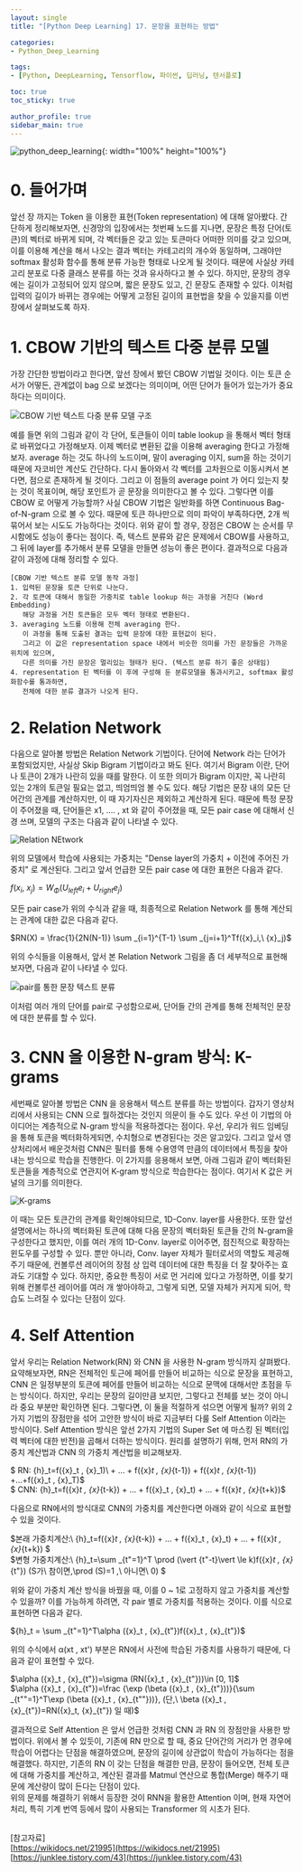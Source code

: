```yaml
---
layout: single
title: "[Python Deep Learning] 17. 문장을 표현하는 방법"

categories:
- Python_Deep_Learning

tags:
- [Python, DeepLearning, Tensorflow, 파이썬, 딥러닝, 텐서플로]

toc: true
toc_sticky: true

author_profile: true
sidebar_main: true
---
```


![python_deep_learning](/assets/images/blog_template/tensorflow.jpg){: width="100%" height="100%"}

# 0. 들어가며
앞선 장 까지는 Token 을 이용한 표현(Token representation) 에 대해 알아봤다. 간단하게 정리해보자면, 신경망의 입장에서는 첫번째 노드를 지나면, 문장은 특정 단어(토큰)의 벡터로 바뀌게 되며, 각 벡터들은 갖고 있는 토큰마다 어떠한 의미를 갖고 있으며, 이를 이용해 계산을 해서 나오는 결과 벡터는 카테고리의 개수와 동일하며, 그래야만 softmax 활성화 함수를 통해 분류 가능한 형태로 나오게 될 것이다. 때문에 사실상 카테고리 분포로 다중 클래스 분류를 하는 것과 유사하다고 볼 수 있다.
하지만, 문장의 경우에는 길이가 고정되어 있지 않으며, 짧은 문장도 있고, 긴 문장도 존재할 수 있다. 이처럼 입력의 길이가 바뀌는 경우에는 어떻게 고정된 길이의 표현법을 찾을 수 있을지를 이번 장에서 살펴보도록 하자.

# 1. CBOW 기반의 텍스트 다중 분류 모델
가장 간단한 방법이라고 한다면, 앞선 장에서 봤던 CBOW 기법일 것이다. 이는 토큰 순서가 어떻든, 관계없이 bag 으로 보겠다는 의미이며, 어떤 단어가 들어가 있는가가 중요하다는 의미이다.

![CBOW 기반 텍스트 다중 분류 모델 구조](/images/2022-04-06-python_deep_learning-chapter17-represent_sentences/1_cbow_text_multi_classification.jpg)

예를 들면 위의 그림과 같이 각 단어, 토큰들이 이미 table lookup 을 통해서 벡터 형태로 바뀌었다고 가정해보자. 이제 벡터로 변환된 값을 이용해 averaging 한다고 가정해보자. average 하는 것도 하나의 노드이며, 말이 averaging 이지, sum을 하는 것이기 때문에 자코비안 계산도 간단하다.  다시 돌아와서 각 벡터를 고차원으로 이동시켜서 본다면, 점으로 존재하게 될 것이다. 그리고 이 점들의 average point 가 어디 있는지 찾는 것이 목표이며, 해당 포인트가 곧 문장을 의미한다고 볼 수 있다.
그렇다면 이를 CBOW 로 어떻게 가능할까? 사실 CBOW 기법은 일반화를 하면 Continuous Bag-of-N-gram 으로 볼 수 있다. 때문에 토큰 하나만으로 의미 파악이 부족하다면, 2개 씩 묶어서 보는 시도도 가능하다는 것이다.
위와 같이 할 경우, 장점은 CBOW 는 순서를 무시함에도 성능이 좋다는 점이다. 즉, 텍스트 분류와 같은 문제에서 CBOW를 사용하고, 그 뒤에 layer를 추가해서 분류 모델을 만들면 성능이 좋은 편이다.
결과적으로 다음과 같이 과정에 대해 정리할 수 있다.

```
[CBOW 기반 텍스트 분류 모델 동작 과정]
1. 입력된 문장을 토큰 단위로 나눈다.
2. 각 토큰에 대해서 동일한 가중치로 table lookup 하는 과정을 거친다 (Word Embedding)
   해당 과정을 거친 토큰들은 모두 벡터 형태로 변환된다.
3. averaging 노드를 이용해 전체 averaging 한다.
   이 과정을 통해 도출된 결과는 입력 문장에 대한 표현값이 된다.
   그리고 이 값은 representation space 내에서 비슷한 의미를 가진 문장들은 가까운 위치에 있으며,
   다른 의미를 가진 문장은 멀리있는 형태가 된다. (텍스트 분류 하기 좋은 상태임)
4. representation 된 벡터를 이 후에 구성해 둔 분류모델을 통과시키고, softmax 활성화함수를 통과하면,
   전체에 대한 분류 결과가 나오게 된다.
```

# 2. Relation Network
다음으로 알아볼 방법은 Relation Network 기법이다. 단어에 Network 라는 단어가 포함되었지만, 사실상 Skip Bigram 기법이라고 봐도 된다. 여기서 Bigram 이란, 단어나 토큰이 2개가 나란히 있을 때를 말한다. 이 또한 의미가 Bigram 이지만, 꼭 나란히 있는 2개의 토큰일 필요는 없고, 띄엄띄엄 볼 수도 있다.
해당 기법은 문장 내의 모든 단어간의 관계를 계산하지만, 이 때 자기자신은 제외하고 계산하게 된다. 때문에 특정 문장이 주어졌을 때, 단어들은 x1, .... , xt 와 같이 주어졌을 때, 모든 pair case 에 대해서 신경 쓰며, 모델의 구조는 다음과 같이 나타낼 수 있다.

![Relation NEtwork](/images/2022-04-06-python_deep_learning-chapter17-represent_sentences/2_relation_network.jpg)

위의 모델에서 학습에 사용되는 가중치는 "Dense layer의 가중치 + 이전에 주어진 가중치" 로 계산된다. 그리고 앞서 언급한 모든 pair case 에 대한 표현은 다음과 같다.

$f({x}_i,\ {x}_j) = W_{\Phi }({U}_{left}{e}_i+{U}_{right}{e}_j)$ <br>

모든 pair case가 위의 수식과 같을 때, 최종적으로 Relation Network 를 통해 계산되는 관계에 대한 값은 다음과 같다.

$RN(X) = \frac{1}{2N(N-1)} \sum _{i=1}^{T-1} \sum _{j=i+1}^Tf({x}_i,\ {x}_j)$ <br>

위의 수식들을 이용해서, 앞서 본 Relation Network 그림을 좀 더 세부적으로 표현해보자면, 다음과 같이 나타낼 수 있다.

![pair를 통한 문장 텍스트 분류](/images/2022-04-06-python_deep_learning-chapter17-represent_sentences/3_multi-pair_classification.jpg)

이처럼 여러 개의 단어를 pair로 구성함으로써, 단어들 간의 관계를 통해 전체적인 문장에 대한 분류를 할 수 있다.

# 3. CNN 을 이용한 N-gram 방식: K-grams
세번째로 알아볼 방법은 CNN 을 응용해서 텍스트 분류를 하는 방법이다. 갑자기 영상처리에서 사용되는 CNN 으로 뭘하겠다는 것인지 의문이 들 수도 있다.
우선 이 기법의 아이디어는 계층적으로 N-gram 방식을 적용하겠다는 점이다. 우선, 우리가 워드 임베딩을 통해 토큰을 벡터화하게되면, 수치형으로 변경된다는 것은 알고있다. 그리고 앞서 영상처리에서 배운것처럼 CNN은 필터를 통해 수용영역 만큼의 데이터에서 특징을 찾아내는 방식으로 학습을 진행한다. 이 2가지를 응용해서 보면, 아래 그림과 같이 벡터화된 토큰들을 계층적으로 연관지어 K-gram 방식으로 학습한다는 점이다. 여기서 K 값은 커널의 크기를 의미한다.

![K-grams](/images/2022-04-06-python_deep_learning-chapter17-represent_sentences/4_k_grams.jpg)

이 때는 모든 토큰간의 관계를 확인해야되므로, 1D-Conv. layer를 사용한다.  또한 앞선 설명에서는 하나의 벡터화된 토큰에  대해 다음 문장의 벡터화된 토큰들 간의 N-gram을 구성한다고 했지만, 이를 여러 개의 1D-Conv. layer로 이어주면, 점진적으로 확장하는 윈도우를 구성할 수 있다. 뿐만 아니라, Conv. layer 자체가 필터로서의 역할도 제공해주기 때문에, 컨볼루션 레이어의 장점 상 입력 데이터에 대한 특징을 더 잘 찾아주는 효과도 기대할 수 있다.
하지만, 중요한 특징이 서로 먼 거리에 있다고 가정하면, 이를 찾기 위해 컨볼루션 레이어를 여러 개 쌓아야하고, 그렇게 되면, 모델 자체가 커지게 되어, 학습도 느려질 수 있다는 단점이 있다.

# 4. Self Attention
앞서 우리는 Relation Network(RN) 와 CNN 을 사용한 N-gram 방식까지 살펴봤다. 요약해보자면, RN은 전체적인 토근에 페어를 만들어 비교하는 식으로 문장을 표현하고, CNN 은 일정부분의 토큰에 페어를 만들어 비교하는 식으로 문맥에 대해서만 초점을 두는 방식이다. 하지만, 우리는 문장의 길이만큼 보지만, 그렇다고 전체를 보는 것이 아니라 중요 부분만 확인하면 된다. 그렇다면, 이 둘을 적절하게 섞으면 어떻게 될까?
위의 2가지 기법의 장점만을 섞어 고안한 방식이 바로 지금부터 다룰 Self Attention 이라는 방식이다. Self Attention 방식은 앞선 2가지 기법의 Super Set 에 마스킹 된 벡터(입력 벡터에 대한 반전)을 곱해서 더하는 방식이다. 원리를 설명하기 위해, 먼저 RN의 가중치 계산법과 CNN 의 가중치 계산법을 비교해보자.

$ RN: {h}_t=f({x}_t , {x}_1)\ + ... + f({x}_t , {x}_{t-1}) + f({x}_t , {x}_{t-1}) +...+f({x}_t , {x}_T)$ <br>
$ CNN: {h}_t=f({x}_t , {x}_{t-k}) + ... + f({x}_t , {x}_t) + ... + f({x}_t , {x}_{t+k})$ <br>

다음으로 RN에서의 방식대로 CNN의 가중치를 계산한다면 아래와 같이 식으로 표현할 수 있을 것이다. <br>

$본래 가중치계산:\ {h}_t=f({x}_t , {x}_{t-k}) + ... + f({x}_t , {x}_t) + ... + f({x}_t , {x}_{t+k}) $ <br>
$변형 가중치계산:\ {h}_t=\sum _{t"=1}^T \prod (\vert {t"-t}\vert \le k)f({x}_t , {x}_{t"}) (S가\ 참이면,\prod (S)=1 ,\ 아니면\ 0) $ <br>

위와 같이 가중치 계산 방식을 바꿨을 때, 이를 0 ~ 1로 고정하지 않고 가중치를 계산할 수 있을까? 이를 가능하게 하려면, 각 pair 별로 가중치를 적용하는 것이다. 이를 식으로 표현하면 다음과 같다.<br>

${h}_t = \sum _{t"=1}^T\alpha ({x}_t , {x}_{t"})f({x}_t , {x}_{t"})$ <br>

위의 수식에서 α(xt , xt') 부분은 RN에서 사전에 학습된 가중치를 사용하기 때문에, 다음과 같이 표현할 수 있다.<br>

$\alpha ({x}_t , {x}_{t"})=\sigma (RN({x}_t , {x}_{t"}))\in [0, 1]$ <br>
$\alpha ({x}_t , {x}_{t"})=\frac {\exp (\beta ({x}_t , {x}_{t"}))}{\sum _{t""=1}^T\exp (\beta ({x}_t , {x}_{t""}))}, (단,\ \beta ({x}_t , {x}_{t"})=RN({x}_t, {x}_{t"}) 일 때)$ <br>

결과적으로 Self Attention 은 앞서 언급한  것처럼 CNN 과 RN 의 장점만을 사용한 방법이다. 위에서 볼 수 있듯이, 기존에 RN 만으로 할 때, 중요 단어간의 거리가 먼 경우에 학습이 어렵다는 단점을 해결하였으며, 문장의 길이에 상관없이 학습이 가능하다는 점을 해결했다. 하지만, 기존의 RN 이 갖는 단점을 해결한 만큼, 문장이 들어오면,  전체 토큰에 대해 가중치를 계산하고, 계산된 결과를 Matmul 연산으로 통합(Merge) 해주기 때문에 계산량이 많이 든다는 단점이 있다.<br>
위의 문제를 해결하기 위해서 등장한 것이 RNN을 활용한 Attention 이며, 현재 자연어 처리, 특히 기계 번역 등에서 많이 사용되는 Transformer 의 시초가 된다.<br><br>

[참고자료]<br>
[https://wikidocs.net/21995](https://wikidocs.net/21995)
[https://junklee.tistory.com/43](https://junklee.tistory.com/43)







